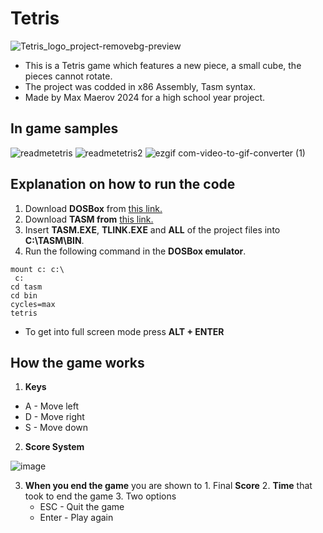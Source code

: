 # Tetris
![Tetris_logo_project-removebg-preview](https://github.com/SwiftyDMax/Tetris/assets/163437026/5a093f3e-ea36-447a-a893-8e762072cf87)
- This is a Tetris game which features a new piece, a small cube, the pieces cannot rotate.
- The project was codded in x86 Assembly, Tasm syntax.
- Made by Max Maerov 2024 for a high school year project.
## In game samples
![readmetetris](https://github.com/SwiftyDMax/Tetris/assets/163437026/1d29f08f-f65d-43ce-b438-200b84a53ab3) ![readmetetris2](https://github.com/SwiftyDMax/Tetris/assets/163437026/e262a8b5-d2aa-42f9-ad72-3f64085765ba)
![ezgif com-video-to-gif-converter (1)](https://github.com/SwiftyDMax/Tetris/assets/163437026/3d3f4ec3-ae91-4c29-ba8d-c9316d5e1dd2)

## Explanation on how to run the code
1. Download **DOSBox** from [this link.](https://sourceforge.net/projects/dosbox/files/latest/download)
2. Download **TASM from** [this link.](https://sourceforge.net/projects/guitasm8086/files/latest/download) 
3. Insert **TASM.EXE**, **TLINK.EXE** and **ALL** of the project files into **C:\TASM\BIN**.
4. Run the following command in the **DOSBox emulator**.
```
mount c: c:\
 c: 
cd tasm
cd bin
cycles=max
tetris	
```
- To get into full screen mode press **ALT + ENTER**
## How the game works
1. **Keys**
 - A - Move left
 - D - Move right
 - S - Move down
   
2. **Score System**

   
 ![image](https://github.com/SwiftyDMax/Tetris/assets/163437026/bb568946-476f-43ae-83cf-57f0e72bed12)

3. **When you end the game** you are shown to  1. Final **Score** 2. **Time** that took to end the game 3. Two options
   - ESC - Quit the game
   - Enter - Play again



































